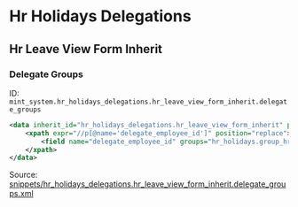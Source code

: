 # Hr Holidays Delegations

## Hr Leave View Form Inherit

### Delegate Groups

ID: `mint_system.hr_holidays_delegations.hr_leave_view_form_inherit.delegate_groups`

```xml
<data inherit_id="hr_holidays_delegations.hr_leave_view_form_inherit" priority="50">
    <xpath expr="//p[@name='delegate_employee_id']" position="replace">
        <field name="delegate_employee_id" groups="hr_holidays.group_hr_holidays_responsible" options="{'no_create': 1, 'no_open': 1}" domain="[('user_id', '!=', False), ('id', '!=', employee_id)]"/>
    </xpath>
</data>

```
Source: [snippets/hr_holidays_delegations.hr_leave_view_form_inherit.delegate_groups.xml](https://github.com/Mint-System/Odoo-Build/tree/main/snippets/hr_holidays_delegations.hr_leave_view_form_inherit.delegate_groups.xml)

